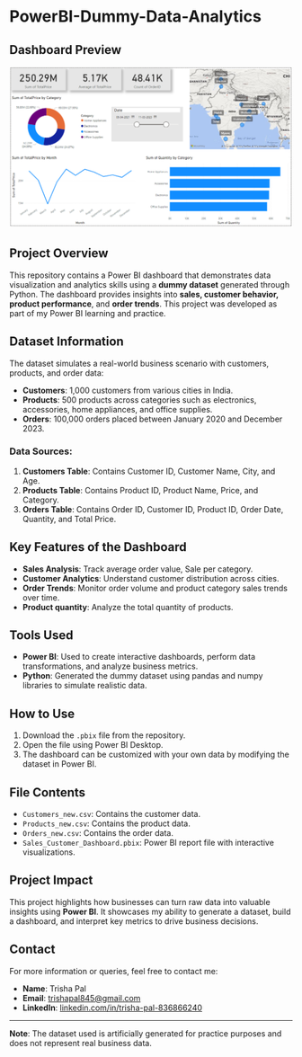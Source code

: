 # PowerBI-Dummy-Data-Analytics

## Dashboard Preview
![Dashboard Screenshot](Project-DashBoard-PowerBI.png)

## Project Overview
This repository contains a Power BI dashboard that demonstrates data visualization and analytics skills using a **dummy dataset** generated through Python. The dashboard provides insights into **sales, customer behavior, product performance**, and **order trends**. This project was developed as part of my Power BI learning and practice.

## Dataset Information
The dataset simulates a real-world business scenario with customers, products, and order data:
- **Customers**: 1,000 customers from various cities in India.
- **Products**: 500 products across categories such as electronics, accessories, home appliances, and office supplies.
- **Orders**: 100,000 orders placed between January 2020 and December 2023.

### Data Sources:
1. **Customers Table**: Contains Customer ID, Customer Name, City, and Age.
2. **Products Table**: Contains Product ID, Product Name, Price, and Category.
3. **Orders Table**: Contains Order ID, Customer ID, Product ID, Order Date, Quantity, and Total Price.

## Key Features of the Dashboard
- **Sales Analysis**: Track average order value, Sale per category.
- **Customer Analytics**: Understand customer distribution across cities.
- **Order Trends**: Monitor order volume and product category sales trends over time.
- **Product quantity**: Analyze the total quantity of products.

## Tools Used
- **Power BI**: Used to create interactive dashboards, perform data transformations, and analyze business metrics.
- **Python**: Generated the dummy dataset using pandas and numpy libraries to simulate realistic data.

## How to Use
1. Download the `.pbix` file from the repository.
2. Open the file using Power BI Desktop.
3. The dashboard can be customized with your own data by modifying the dataset in Power BI.

## File Contents
- `Customers_new.csv`: Contains the customer data.
- `Products_new.csv`: Contains the product data.
- `Orders_new.csv`: Contains the order data.
- `Sales_Customer_Dashboard.pbix`: Power BI report file with interactive visualizations.

## Project Impact
This project highlights how businesses can turn raw data into valuable insights using **Power BI**. It showcases my ability to generate a dataset, build a dashboard, and interpret key metrics to drive business decisions.

## Contact
For more information or queries, feel free to contact me:
- **Name**: Trisha Pal
- **Email**: [trishapal845@gmail.com](mailto:trishapal845@gmail.com)
- **LinkedIn**: [linkedin.com/in/trisha-pal-836866240](https://linkedin.com/in/trisha-pal-836866240)

---

**Note**: The dataset used is artificially generated for practice purposes and does not represent real business data.
